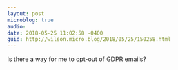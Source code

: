```yaml
---
layout: post
microblog: true
audio: 
date: 2018-05-25 11:02:58 -0400
guid: http://wilson.micro.blog/2018/05/25/150258.html
---
```

Is there a way for me to opt-out of GDPR emails?
